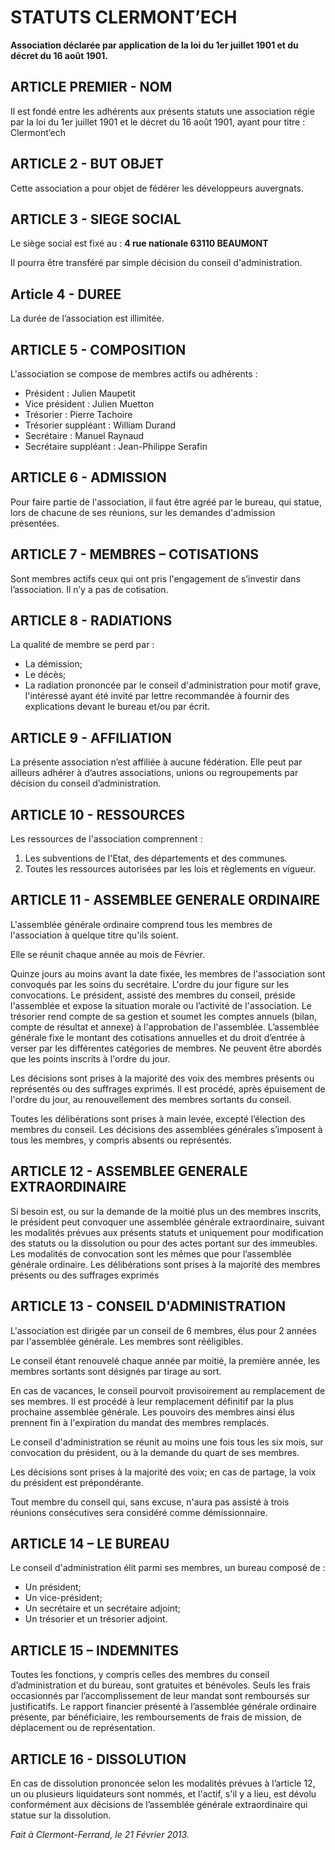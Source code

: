 # STATUTS CLERMONT’ECH

**Association déclarée par application de la loi du 1er juillet 1901 et du
décret du 16 août 1901.**


## ARTICLE PREMIER - NOM

Il est fondé entre les adhérents aux présents statuts une association régie par
la loi du 1er juillet 1901 et le décret du 16 août 1901, ayant pour titre :
Clermont’ech


## ARTICLE 2 - BUT OBJET

Cette association a pour objet de fédérer les développeurs auvergnats.


## ARTICLE 3 - SIEGE SOCIAL

Le siège social est fixé au : **4 rue nationale 63110 BEAUMONT**

Il pourra être transféré par simple décision du conseil d'administration.


## Article 4 - DUREE

La durée de l’association est illimitée.


## ARTICLE 5 - COMPOSITION

L'association se compose de membres actifs ou adhérents :

* Président : Julien Maupetit
* Vice président : Julien Muetton
* Trésorier : Pierre Tachoire
* Trésorier suppléant : William Durand
* Secrétaire : Manuel Raynaud
* Secrétaire suppléant : Jean-Philippe Serafin


## ARTICLE 6 - ADMISSION

Pour faire partie de l'association, il faut être agréé par le bureau, qui
statue, lors de chacune de ses réunions, sur les demandes d'admission
présentées.


## ARTICLE 7 - MEMBRES – COTISATIONS

Sont membres actifs ceux qui ont pris l'engagement de s’investir dans
l’association. Il n’y a pas de cotisation.


## ARTICLE 8 - RADIATIONS

La qualité de membre se perd par :

* La démission;
* Le décès;
* La radiation prononcée par le conseil d'administration pour motif grave,
l'intéressé ayant été invité par lettre recommandée à fournir des explications
devant le bureau et/ou par écrit.


## ARTICLE 9 - AFFILIATION

La présente association n’est affiliée à aucune fédération. Elle peut par
ailleurs adhérer à d’autres associations, unions ou regroupements par décision
du conseil d’administration.


## ARTICLE 10 - RESSOURCES

Les ressources de l'association comprennent :

1. Les subventions de l'Etat, des départements et des communes.
2. Toutes les ressources autorisées par les lois et règlements en vigueur.


## ARTICLE 11 - ASSEMBLEE GENERALE ORDINAIRE

L'assemblée générale ordinaire comprend tous les membres de l'association à
quelque titre qu'ils soient.

Elle se réunit chaque année au mois de Février.

Quinze jours au moins avant la date fixée, les membres de l'association sont
convoqués par les soins du secrétaire. L'ordre du jour figure sur les
convocations. Le président, assisté des membres du conseil, préside l'assemblée
et expose la situation morale ou l’activité de l'association. Le trésorier rend
compte de sa gestion et soumet les comptes annuels (bilan, compte de résultat et
annexe) à l'approbation de l'assemblée. L’assemblée générale fixe le montant des
cotisations annuelles et du droit d’entrée à verser par les différentes
catégories de membres. Ne peuvent être abordés que les points inscrits à l'ordre
du jour.

Les décisions sont prises à la majorité des voix des membres présents ou
représentés ou des suffrages exprimés. Il est procédé, après épuisement de
l'ordre du jour, au renouvellement des membres sortants du conseil.

Toutes les délibérations sont prises à main levée, excepté l’élection des
membres du conseil. Les décisions des assemblées générales s’imposent à tous les
membres, y compris absents ou représentés.


## ARTICLE 12 - ASSEMBLEE GENERALE EXTRAORDINAIRE

Si besoin est, ou sur la demande de la moitié plus un des membres inscrits, le
président peut convoquer une assemblée générale extraordinaire, suivant les
modalités prévues aux présents statuts et uniquement pour modification des
statuts ou la dissolution ou pour des actes portant sur des immeubles. Les
modalités de convocation sont les mêmes que pour l’assemblée générale ordinaire.
Les délibérations sont prises à la majorité des membres présents ou des
suffrages exprimés


## ARTICLE 13 - CONSEIL D'ADMINISTRATION

L'association est dirigée par un conseil de 6 membres, élus pour 2 années par
l'assemblée générale. Les membres sont rééligibles.

Le conseil étant renouvelé chaque année par moitié, la première année, les
membres sortants sont désignés par tirage au sort.

En cas de vacances, le conseil pourvoit provisoirement au remplacement de ses
membres. Il est procédé à leur remplacement définitif par la plus prochaine
assemblée générale. Les pouvoirs des membres ainsi élus prennent fin à
l'expiration du mandat des membres remplacés.

Le conseil d'administration se réunit au moins une fois tous les six mois, sur
convocation du président, ou à la demande du quart de ses membres.

Les décisions sont prises à la majorité des voix; en cas de partage, la voix du
président est prépondérante.

Tout membre du conseil qui, sans excuse, n'aura pas assisté à trois réunions
consécutives sera considéré comme démissionnaire.


## ARTICLE 14 – LE BUREAU

Le conseil d'administration élit parmi ses membres, un bureau composé de :

* Un président;
* Un vice-président;
* Un secrétaire et un secrétaire adjoint;
* Un trésorier et un trésorier adjoint.


## ARTICLE 15 – INDEMNITES

Toutes les fonctions, y compris celles des membres du conseil d’administration
et du bureau, sont gratuites et bénévoles. Seuls les frais occasionnés par
l’accomplissement de leur mandat sont remboursés sur justificatifs. Le rapport
financier présenté à l’assemblée générale ordinaire présente, par bénéficiaire,
les remboursements de frais de mission, de déplacement ou de représentation.


## ARTICLE 16 - DISSOLUTION

En cas de dissolution prononcée selon les modalités prévues à l’article 12, un
ou plusieurs liquidateurs sont nommés, et l'actif, s'il y a lieu, est dévolu
conformément aux décisions de l’assemblée générale extraordinaire qui statue sur
la dissolution.


*Fait à Clermont-Ferrand, le 21 Février 2013.*

